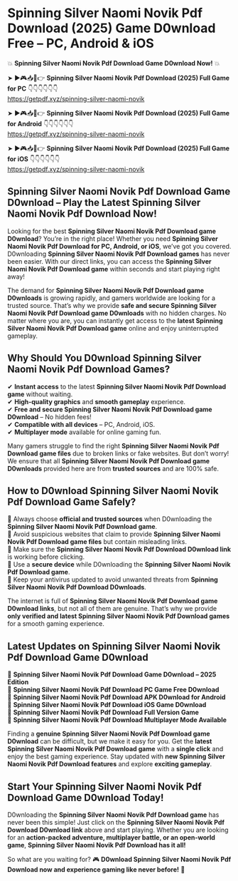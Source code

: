 # Spinning Silver Naomi Novik Pdf Download (2025) Game D0wnload Free – PC, Android & iOS

💥 **Spinning Silver Naomi Novik Pdf Download Game D0wnload Now!** 💥  

➤ ►🎮📥📱👉 **Spinning Silver Naomi Novik Pdf Download (2025) Full Game for PC** 👇👇👇👇👇👇  
https://getpdf.xyz/spinning-silver-naomi-novik  

➤ ►🎮📥📱👉 **Spinning Silver Naomi Novik Pdf Download (2025) Full Game for Android** 👇👇👇👇👇👇  
https://getpdf.xyz/spinning-silver-naomi-novik  

➤ ►🎮📥📱👉 **Spinning Silver Naomi Novik Pdf Download (2025) Full Game for iOS** 👇👇👇👇👇👇  
https://getpdf.xyz/spinning-silver-naomi-novik  

## Spinning Silver Naomi Novik Pdf Download Game D0wnload – Play the Latest Spinning Silver Naomi Novik Pdf Download Now!

Looking for the best **Spinning Silver Naomi Novik Pdf Download game D0wnload**? You’re in the right place! Whether you need **Spinning Silver Naomi Novik Pdf Download for PC, Android, or iOS**, we’ve got you covered. D0wnloading **Spinning Silver Naomi Novik Pdf Download games** has never been easier. With our direct links, you can access the **Spinning Silver Naomi Novik Pdf Download game** within seconds and start playing right away!  

The demand for **Spinning Silver Naomi Novik Pdf Download game D0wnloads** is growing rapidly, and gamers worldwide are looking for a trusted source. That’s why we provide **safe and secure Spinning Silver Naomi Novik Pdf Download game D0wnloads** with no hidden charges. No matter where you are, you can instantly get access to the **latest Spinning Silver Naomi Novik Pdf Download game** online and enjoy uninterrupted gameplay.  

## **Why Should You D0wnload Spinning Silver Naomi Novik Pdf Download Games?**  

✔ **Instant access** to the latest **Spinning Silver Naomi Novik Pdf Download game** without waiting.  
✔ **High-quality graphics** and **smooth gameplay** experience.  
✔ **Free and secure Spinning Silver Naomi Novik Pdf Download game D0wnload** – No hidden fees!  
✔ **Compatible with all devices** – PC, Android, iOS.  
✔ **Multiplayer mode** available for online gaming fun.  

Many gamers struggle to find the right **Spinning Silver Naomi Novik Pdf Download game files** due to broken links or fake websites. But don’t worry! We ensure that all **Spinning Silver Naomi Novik Pdf Download game D0wnloads** provided here are from **trusted sources** and are 100% safe.  

## **How to D0wnload Spinning Silver Naomi Novik Pdf Download Game Safely?**  

📌 Always choose **official and trusted sources** when D0wnloading the **Spinning Silver Naomi Novik Pdf Download game**.  
📌 Avoid suspicious websites that claim to provide **Spinning Silver Naomi Novik Pdf Download game files** but contain misleading links.  
📌 Make sure the **Spinning Silver Naomi Novik Pdf Download D0wnload link** is working before clicking.  
📌 Use a **secure device** while D0wnloading the **Spinning Silver Naomi Novik Pdf Download game**.  
📌 Keep your antivirus updated to avoid unwanted threats from **Spinning Silver Naomi Novik Pdf Download D0wnloads**.  

The internet is full of **Spinning Silver Naomi Novik Pdf Download game D0wnload links**, but not all of them are genuine. That’s why we provide **only verified and latest Spinning Silver Naomi Novik Pdf Download games** for a smooth gaming experience.  

## **Latest Updates on Spinning Silver Naomi Novik Pdf Download Game D0wnload**  

🔹 **Spinning Silver Naomi Novik Pdf Download Game D0wnload – 2025 Edition**  
🔹 **Spinning Silver Naomi Novik Pdf Download PC Game Free D0wnload**  
🔹 **Spinning Silver Naomi Novik Pdf Download APK D0wnload for Android**  
🔹 **Spinning Silver Naomi Novik Pdf Download iOS Game D0wnload**  
🔹 **Spinning Silver Naomi Novik Pdf Download Full Version Game**  
🔹 **Spinning Silver Naomi Novik Pdf Download Multiplayer Mode Available**  

Finding a **genuine Spinning Silver Naomi Novik Pdf Download game D0wnload** can be difficult, but we make it easy for you. Get the **latest Spinning Silver Naomi Novik Pdf Download game** with a **single click** and enjoy the best gaming experience. Stay updated with **new Spinning Silver Naomi Novik Pdf Download features** and explore **exciting gameplay**.  

## **Start Your Spinning Silver Naomi Novik Pdf Download Game D0wnload Today!**  

D0wnloading the **Spinning Silver Naomi Novik Pdf Download game** has never been this simple! Just click on the **Spinning Silver Naomi Novik Pdf Download D0wnload link** above and start playing. Whether you are looking for an **action-packed adventure, multiplayer battle, or an open-world game**, **Spinning Silver Naomi Novik Pdf Download has it all!**  

So what are you waiting for? 🎮 **D0wnload Spinning Silver Naomi Novik Pdf Download now and experience gaming like never before!** 🚀  